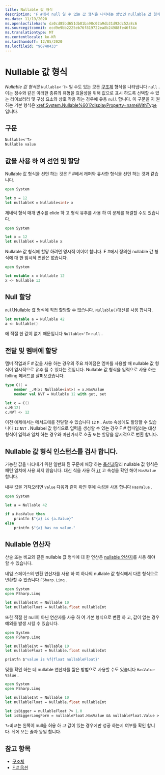 ```yaml
---
title: Nullable 값 형식
description: 'F #에서 null 일 수 있는 값 형식을 나타내는 방법인 nullable 값 형식을 사용 하는 방법에 대해 알아봅니다.'
ms.date: 11/19/2020
ms.openlocfilehash: da0cd85bd651db81ba98c02a9db31d92dc52a8c6
ms.sourcegitcommit: ecd9e9bb2225eb76f819722ea8b24988fe46f34c
ms.translationtype: MT
ms.contentlocale: ko-KR
ms.lasthandoff: 12/05/2020
ms.locfileid: "96740433"
---
```

# <a name="nullable-value-types"></a>Nullable 값 형식

_Nullable 값 형식은_ `Nullable<'T>` 일 수도 있는 모든 [구조체](structures.md) 형식을 나타냅니다 `null` . 이는 정수와 같은 이러한 종류의 유형을 효율성을 위해 값으로 표시 하도록 선택할 수 있는 라이브러리 및 구성 요소와 상호 작용 하는 경우에 유용 `null` 합니다. 이 구문을 지 원하는 기본 형식은 <xref:System.Nullable%601?displayProperty=nameWithType> 입니다.

## <a name="syntax"></a>구문

```fsharp
Nullable<'T>
Nullable value
```

## <a name="declare-and-assign-with-values"></a>값을 사용 하 여 선언 및 할당

Nullable 값 형식을 선언 하는 것은 F #에서 래퍼와 유사한 형식을 선언 하는 것과 같습니다.

```fsharp
open System

let x = 12
let nullableX = Nullable<int> x
```

제네릭 형식 매개 변수를 elide 하 고 형식 유추를 사용 하 여 문제를 해결할 수도 있습니다.

```fsharp
open System

let x = 12
let nullableX = Nullable x
```

Nullable 값 형식에 할당 하려면 명시적 이어야 합니다. F #에서 정의한 nullable 값 형식에 대 한 암시적 변환은 없습니다.

```fsharp
open System

let mutable x = Nullable 12
x <- Nullable 13
```

## <a name="assign-null"></a>Null 할당

`null`Nullable 값 형식에 직접 할당할 수 없습니다. `Nullable()`대신를 사용 합니다.

```fsharp
let mutable a = Nullable 42
a <- Nullable()
```

에 적절 한 값이 없기 때문입니다 `Nullable<'T>` `null` .

## <a name="pass-and-assign-to-members"></a>전달 및 멤버에 할당

멤버 작업과 F # 값을 사용 하는 경우의 주요 차이점은 멤버를 사용할 때 nullable 값 형식이 암시적으로 유추 될 수 있다는 것입니다. Nullable 값 형식을 입력으로 사용 하는 folling 메서드를 살펴보겠습니다.

```fsharp
type C() =
    member _.M(x: Nullable<int>) = x.HasValue
    member val NVT = Nullable 12 with get, set

let c = C()
c.M(12)
c.NVT <- 12
```

이전 예제에서는 메서드에를 전달할 수 있습니다 `12` `M` . Auto 속성에도 할당할 수 있습니다 `12` `NVT` . Nullabel 값 형식으로 입력을 생성할 수 있는 경우 F # 컴파일러는 대상 형식이 입력과 일치 하는 경우와 마찬가지로 호출 또는 할당을 암시적으로 변환 합니다.

## <a name="examine-a-nullable-value-type-instance"></a>Nullable 값 형식 인스턴스를 검사 합니다.

가능한 값을 나타내기 위한 일반화 된 구문에 해당 하는 [옵션과](options.md)달리 nullable 값 형식은 패턴 일치에 사용 되지 않습니다. 대신 식을 사용 하 [`if`](conditional-expressions-if-then-else.md) 고 속성을 확인 해야 `HasValue` 합니다.

내부 값을 가져오려면 `Value` 다음과 같이 확인 후에 속성을 사용 합니다 `HasValue` .

```fsharp
open System

let a = Nullable 42

if a.HasValue then
    printfn $"{a} is {a.Value}"
else
    printfn $"{a} has no value."
```

## <a name="nullable-operators"></a>Nullable 연산자

산술 또는 비교와 같은 nullable 값 형식에 대 한 연산은 [nullable 연산자](symbol-and-operator-reference/nullable-operators.md)를 사용 해야 할 수 있습니다.

네임 스페이스의 변환 연산자를 사용 하 여 하나의 nullable 값 형식에서 다른 형식으로 변환할 수 있습니다 `FSharp.Linq` .

```fsharp
open System
open FSharp.Linq

let nullableInt = Nullable 10
let nullableFloat = Nullable.float nullableInt
```

또한 적절 한 null이 아닌 연산자를 사용 하 여 기본 형식으로 변환 하 고, 값이 없는 경우 예외를 발생 시킬 수 있습니다.

```fsharp
open System
open FSharp.Linq

let nullableInt = Nullable 10
let nullableFloat = Nullable.float nullableInt

printfn $"value is %f{float nullableFloat}"
```

및를 확인 하는 데 nullable 연산자를 짧은 방법으로 사용할 수도 있습니다 `HasValue` `Value` .

```fsharp
open System
open FSharp.Linq

let nullableInt = Nullable 10
let nullableFloat = Nullable.float nullableInt

let isBigger = nullableFloat ?> 1.0
let isBiggerLongForm = nullableFloat.HasValue && nullableFloat.Value > 1.0
```

`?>`비교는 왼쪽이 null을 허용 하 고 값이 있는 경우에만 성공 하는지 여부를 확인 합니다. 뒤에 오는 줄과 동일 합니다.

## <a name="see-also"></a>참고 항목

- [구조체](structures.md)
- [F # 옵션](options.md)
